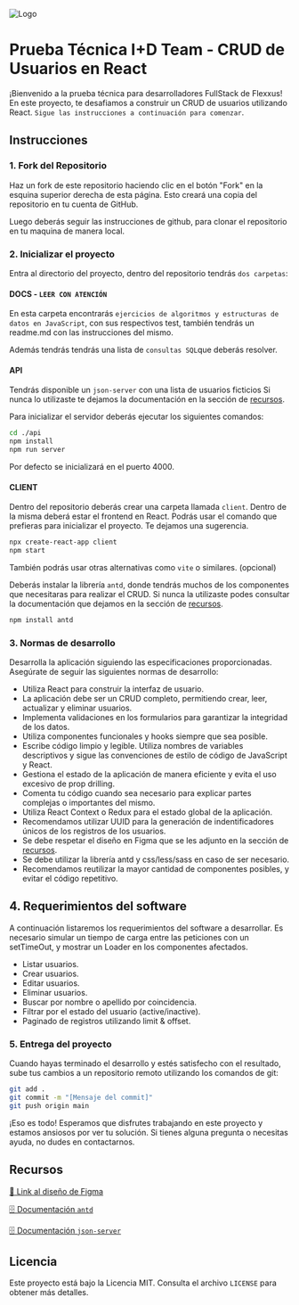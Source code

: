 ![Logo](https://flexxus.com.ar/wp-content/uploads/elementor/thumbs/logo-flexxus-header-pv8liah8khv6xfynvz03so9v98sk2tr50hts9we7dk.png)

# Prueba Técnica I+D Team - CRUD de Usuarios en React

¡Bienvenido a la prueba técnica para desarrolladores FullStack de Flexxus!
En este proyecto, te desafiamos a construir un CRUD de usuarios utilizando React.
`Sigue las instrucciones a continuación para comenzar`.

## Instrucciones

### 1. Fork del Repositorio

Haz un fork de este repositorio haciendo clic en el botón "Fork" en la esquina superior derecha de esta página. Esto creará una copia del repositorio en tu cuenta de GitHub.

Luego deberás seguir las instrucciones de github, para clonar el repositorio en tu maquina de manera local.

### 2. Inicializar el proyecto

Entra al directorio del proyecto, dentro del repositorio tendrás `dos carpetas`:

#### DOCS - `LEER CON ATENCIÓN`

En esta carpeta encontrarás `ejercicios de algoritmos y estructuras de datos en JavaScript`, con sus respectivos test, también tendrás un readme.md con las instrucciones del mismo.

Además tendrás tendrás una lista de `consultas SQL`que deberás resolver.

#### API

Tendrás disponible un `json-server` con una lista de usuarios ficticios
Si nunca lo utilizaste te dejamos la documentación en la sección de [recursos](#sources).

Para inicializar el servidor deberás ejecutar los siguientes comandos:

```bash
cd ./api
npm install
npm run server
```

Por defecto se inicializará en el puerto 4000.

#### CLIENT

Dentro del repositorio deberás crear una carpeta llamada `client`.
Dentro de la misma deberá estar el frontend en React. Podrás usar el comando que prefieras para inicializar el proyecto.
Te dejamos una sugerencia.

```bash
npx create-react-app client
npm start
```

También podrás usar otras alternativas como `vite` o similares. (opcional)

Deberás instalar la librería `antd`, donde tendrás muchos de los componentes que necesitaras para realizar el CRUD. Si nunca la utilizaste podes consultar la documentación que dejamos en la sección de [recursos](#sources).

```bash
npm install antd
```

### 3. Normas de desarrollo

Desarrolla la aplicación siguiendo las especificaciones proporcionadas. Asegúrate de seguir las siguientes normas de desarrollo:

- Utiliza React para construir la interfaz de usuario.
- La aplicación debe ser un CRUD completo, permitiendo crear, leer, actualizar y eliminar usuarios.
- Implementa validaciones en los formularios para garantizar la integridad de los datos.
- Utiliza componentes funcionales y hooks siempre que sea posible.
- Escribe código limpio y legible. Utiliza nombres de variables descriptivos y sigue las convenciones de estilo de código de JavaScript y React.
- Gestiona el estado de la aplicación de manera eficiente y evita el uso excesivo de prop drilling.
- Comenta tu código cuando sea necesario para explicar partes complejas o importantes del mismo.
- Utiliza React Context o Redux para el estado global de la aplicación.
- Recomendamos utilizar UUID para la generación de indentificadores únicos de los registros de los usuarios.
- Se debe respetar el diseño en Figma que se les adjunto en la sección de [recursos](#sources).
- Se debe utilizar la librería antd y css/less/sass en caso de ser necesario.
- Recomendamos reutilizar la mayor cantidad de componentes posibles, y evitar el código repetitivo.

## 4. Requerimientos del software

A continuación listaremos los requerimientos del software a desarrollar.
Es necesario simular un tiempo de carga entre las peticiones con un setTimeOut, y mostrar un Loader en los componentes afectados.

- Listar usuarios.
- Crear usuarios.
- Editar usuarios.
- Eliminar usuarios.
- Buscar por nombre o apellido por coincidencia.
- Filtrar por el estado del usuario (active/inactive).
- Paginado de registros utilizando limit & offset.

### 5. Entrega del proyecto

Cuando hayas terminado el desarrollo y estés satisfecho con el resultado, sube tus cambios a un repositorio remoto utilizando los comandos de git:

```bash
git add .
git commit -m "[Mensaje del commit]"
git push origin main
```

¡Eso es todo! Esperamos que disfrutes trabajando en este proyecto y estamos ansiosos por ver tu solución. Si tienes alguna pregunta o necesitas ayuda, no dudes en contactarnos.

<a id="sources"></a>

## Recursos

[🎨 Link al diseño de Figma](https://shorturl.at/rwxV4)

[🗄️ Documentación `antd`](https://4x.ant.design/components/overview/)

[🗄️ Documentación `json-server`](https://github.com/typicode/json-server)

## Licencia

Este proyecto está bajo la Licencia MIT. Consulta el archivo `LICENSE` para obtener más detalles.
